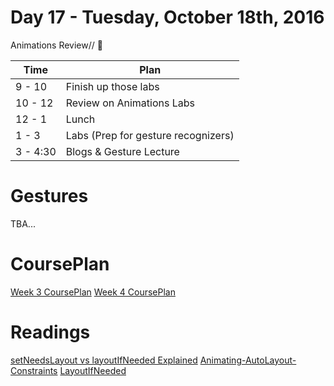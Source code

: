 # Day 17 - Tuesday, October 18th, 2016

Animations Review// :blue_heart:


Time        |   Plan   |
----------------|-------
9 - 10       | Finish up those labs
10 - 12   | Review on Animations Labs
12 - 1    | Lunch
1 - 3     | Labs (Prep for gesture recognizers)
3 - 4:30 | Blogs & Gesture Lecture



# Gestures

TBA...


# CoursePlan

[Week 3 CoursePlan](https://github.com/learn-co-curriculum/ios-0916/blob/master/CoursePlan/week-4.md)
[Week 4 CoursePlan](https://github.com/learn-co-curriculum/ios-0916/blob/master/CoursePlan/week-5.md)

# Readings
[setNeedsLayout vs layoutIfNeeded Explained](http://www.iosinsight.com/setneedslayout-vs-layoutifneeded-explained/)
[Animating-AutoLayout-Constraints](http://useyourloaf.com/blog/animating-autolayout-constraints/)
[LayoutIfNeeded](https://developer.apple.com/reference/uikit/uiview/1622507-layoutifneeded#discussion)

